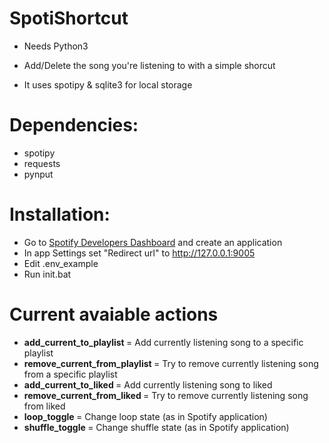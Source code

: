 # SpotiShortcut
- Needs Python3
- Add/Delete the song you're listening to with a simple shorcut


- It uses spotipy & sqlite3 for local storage

# Dependencies:
- spotipy
- requests
- pynput

# Installation:
* Go to [Spotify Developers Dashboard](https://developer.spotify.com/dashboard/) and create an application
* In app Settings set "Redirect url" to http://127.0.0.1:9005
* Edit .env_example
* Run init.bat

# Current avaiable actions
* <b>add_current_to_playlist   </b>    = Add currently listening song to a specific playlist
* <b>remove_current_from_playlist </b> = Try to remove currently listening song from a specific playlist
* <b>add_current_to_liked         </b> = Add currently listening song to liked
* <b>remove_current_from_liked    </b> = Try to remove currently listening song from liked
* <b>loop_toggle                  </b> = Change loop state (as in Spotify application)
* <b>shuffle_toggle               </b> = Change shuffle state (as in Spotify application)
